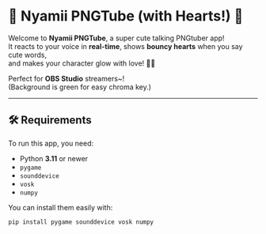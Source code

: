 # 🌸 Nyamii PNGTube (with Hearts!) 🌸

Welcome to **Nyamii PNGTube**, a super cute talking PNGtuber app!  
It reacts to your voice in **real-time**, shows **bouncy hearts** when you say cute words,  
and makes your character glow with love! 💖✨

Perfect for **OBS Studio** streamers~!  
(Background is green for easy chroma key.)

---

## 🛠 Requirements

To run this app, you need:

- Python **3.11** or newer
- `pygame`
- `sounddevice`
- `vosk`
- `numpy`

You can install them easily with:

```bash
pip install pygame sounddevice vosk numpy